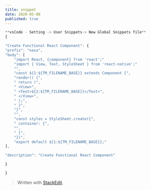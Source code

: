 ```yaml
---
title: snippet
date: 2020-05-08
published: true
---
```

```js
**vsCode - Setting -> User Snippets-> New Global Snippets file**
{

"Create Functional React Component": {
"prefix": "nasa",
"body": [
	"import React, {component} from 'react';"
	"import { View, Text, StyleSheet } from 'react-native';"
	"",
	"const ${1:${TM_FILENAME_BASE}} extends Component {",
	"render() {",
	" return (",
	" <View>",
	" <Text>${2:${TM_FILENAME_BASE}}</Text>",
	" </View>",
	" );",
	" }",
	"}",
	"",
	"const styles = StyleSheet.create({",
	" container: {",
	"",
	" }",
	"})",
	"export default ${1:${TM_FILENAME_BASE}};"
],

"description": "Create Functional React Component"

}

}
```

> Written with [StackEdit](https://stackedit.io/).
<!--stackedit_data:
eyJoaXN0b3J5IjpbLTEzOTEzNjc2ODBdfQ==
-->